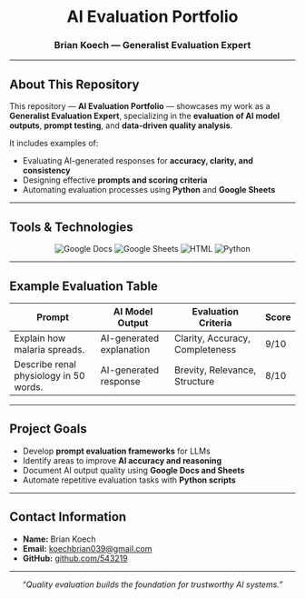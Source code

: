 <h1 align="center">AI Evaluation Portfolio</h1>
<h3 align="center">Brian Koech — Generalist Evaluation Expert</h3>

---

## About This Repository

This repository — **AI Evaluation Portfolio** — showcases my work as a **Generalist Evaluation Expert**, specializing in the **evaluation of AI model outputs**, **prompt testing**, and **data-driven quality analysis**.

It includes examples of:
- Evaluating AI-generated responses for **accuracy, clarity, and consistency**
- Designing effective **prompts and scoring criteria**
- Automating evaluation processes using **Python** and **Google Sheets**

---

## Tools & Technologies

<p align="center">
  <img src="https://img.shields.io/badge/Google%20Docs-4285F4?style=for-the-badge&logo=google-docs&logoColor=white" alt="Google Docs"/>
  <img src="https://img.shields.io/badge/Google%20Sheets-0F9D58?style=for-the-badge&logo=google-sheets&logoColor=white" alt="Google Sheets"/>
  <img src="https://img.shields.io/badge/HTML5-E34F26?style=for-the-badge&logo=html5&logoColor=white" alt="HTML"/>
  <img src="https://img.shields.io/badge/Python-3776AB?style=for-the-badge&logo=python&logoColor=white" alt="Python"/>
</p>


---

## Example Evaluation Table

| Prompt | AI Model Output | Evaluation Criteria | Score |
|--------|------------------|--------------------|--------|
| Explain how malaria spreads. | AI-generated explanation | Clarity, Accuracy, Completeness | 9/10 |
| Describe renal physiology in 50 words. | AI-generated response | Brevity, Relevance, Structure | 8/10 |

---

## Project Goals

- Develop **prompt evaluation frameworks** for LLMs  
- Identify areas to improve **AI accuracy and reasoning**  
- Document AI output quality using **Google Docs and Sheets**  
- Automate repetitive evaluation tasks with **Python scripts**

---

## Contact Information

- **Name:** Brian Koech  
- **Email:** [koechbrian039@gmail.com](mailto:koechbrian039@gmail.com)  
- **GitHub:** [github.com/543219](https://github.com/543219)

---

<p align="center">
  <i>“Quality evaluation builds the foundation for trustworthy AI systems.”</i>
</p>

